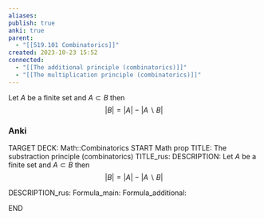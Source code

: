 ```yaml
---
aliases: 
publish: true
anki: true
parent:
  - "[[519.101 Combinatorics]]"
created: 2023-10-23 15:52
connected:
  - "[[The additional principle (combinatorics)]]"
  - "[[The multiplication principle (combinatorics)]]"
---
```

Let $A$ be a finite set and $A \subset B$ then
$$
|B| = |A| - |A \backslash B|
$$

### Anki
TARGET DECK: Math::Combinatorics
START
Math prop
TITLE: The substraction principle (combinatorics)
TITLE_rus: 
DESCRIPTION: Let $A$ be a finite set and $A \subset B$ then
$$
|B| = |A| - |A \backslash B|
$$

DESCRIPTION_rus: 
Formula_main: 
Formula_additional:
<!--ID: 1698065777629-->
END

